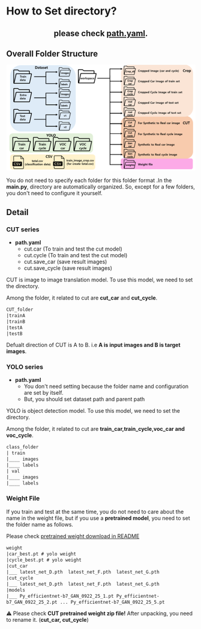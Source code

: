 # How to Set directory?
<h2 align='center'>
  please check <a href='https://github.com/inu-RAISE/VCOD_Challenge/blob/master/path.yaml'>path.yaml</a>.
</h2>

## Overall Folder Structure
<img src='https://github.com/inu-RAISE/VCOD_Challenge/blob/master/pic/overall_dir_structure.PNG?raw=true'></img>

You do not need to specify each folder for this folder format .In the **main.py**, directory are automatically organized. So, except for a few folders, you don't need to configure it yourself.

## Detail

### CUT series

- **path.yaml**
  - cut.car (To train and test the cut model)
  - cut.cycle (To train and test the cut model)
  - cut.save_car (save result images)
  - cut.save_cycle (save result images)

CUT is image to image translation model. To use this model, we need to set the directory.

Among the folder, it related to cut are **cut_car** and **cut_cycle**.

```
CUT_folder
|trainA
|trainB
|testA
|testB
```
Defualt direction of CUT  is A to B. i.e **A is input images and B is target images**.
### YOLO series

- **path.yaml**
  - You don't need setting because the folder name and configuration are set by itself.
  - But, you should set dataset path and parent path

YOLO is object detection model. To use this model, we need to set the directory.

Among the folder, it related to cut are **train_car,train_cycle,voc_car and voc_cycle**.
```
class_folder
| train
|____ images
|____ labels
| val
|____ images
|____ labels
```

### Weight File
If you train and test at the same time, you do not need to care about the name in the weight file, but if you use a **pretrained model**, you need to set the folder name as follows.

Please check <a href='https://github.com/inu-RAISE/VCOD_Challenge#required-weight-file-pretrained'>pretrained weight download in README</a>
```
weight
|car_best.pt # yolo weight
|cycle_best.pt # yolo weight
|cut_car
|___ latest_net_D.pth  latest_net_F.pth  latest_net_G.pth
|cut_cycle
|___ latest_net_D.pth  latest_net_F.pth  latest_net_G.pth
|models
|___ Py_efficientnet-b7_GAN_0922_25_1.pt Py_efficientnet-b7_GAN_0922_25_2.pt ... Py_efficientnet-b7_GAN_0922_25_5.pt
```
⚠️ Please check **CUT pretrained weight zip file!** After unpacking, you need to rename it. (**cut_car, cut_cycle**)
